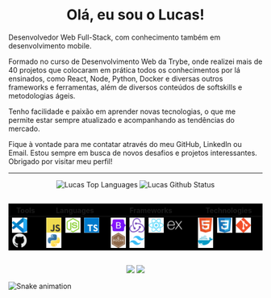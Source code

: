 <h1 align="center">Olá, eu sou o Lucas!</h1>
<p align="center">
  
  Desenvolvedor Web Full-Stack, com conhecimento também em desenvolvimento mobile.

  Formado no curso de Desenvolvimento Web da Trybe, onde realizei mais de 40 projetos que colocaram em prática todos os conhecimentos por lá ensinados, como React, Node, Python, Docker e diversas outros frameworks e ferramentas, além de diversos conteúdos de softskills e metodologias ágeis.

  Tenho facilidade e paixão em aprender novas tecnologias, o que me permite estar sempre atualizado e acompanhando as tendências do mercado.

  Fique à vontade para me contatar através do meu GitHub, LinkedIn ou Email. Estou sempre em busca de novos desafios e projetos interessantes. Obrigado por visitar meu perfil!

</p>

---

<div align="center">
  
  <img height="165em" alt="Lucas Top Languages" src="https://github-readme-stats.vercel.app/api/top-langs/?username=lucas-fmp&layout=compact&theme=dark&hide_border=true&bg_color=0D1117"/>

  <img height="165em" alt="Lucas Github Status" src="https://github-readme-stats.vercel.app/api?username=lucas-fmp&theme=dark&hide_border=true&bg_color=0D1117"/>

</div>

##

<div align="center" style="background-color: #000000;">

| Tools  | Languages | Frameworks  | Technologies |  
|---|---|---|---|
|<img align="center" src="https://github.com/devicons/devicon/blob/master/icons/vscode/vscode-original.svg" width="30" height="30"/>&nbsp;&nbsp;<img align="center" src="https://github.com/devicons/devicon/blob/master/icons/github/github-original.svg" width="30" height="30" style="filter: invert(1)"/>|<img align="center" src="https://github.com/devicons/devicon/blob/master/icons/javascript/javascript-original.svg" width="30" height="30"/>&nbsp;&nbsp;<img align="center" src="https://github.com/devicons/devicon/blob/master/icons/nodejs/nodejs-original.svg" width="30" height="30"/>&nbsp;&nbsp;<img align="center" src="https://github.com/devicons/devicon/blob/master/icons/typescript/typescript-original.svg" width="30" height="30"/>&nbsp;&nbsp;<img align="center" src="https://github.com/devicons/devicon/blob/master/icons/python/python-original.svg" width="30" height="30"/>|<img align="center" src="https://github.com/devicons/devicon/blob/master/icons/bootstrap/bootstrap-original.svg" width="30" height="30"/>&nbsp;&nbsp;<img align="center" src="https://github.com/devicons/devicon/blob/master/icons/redux/redux-original.svg" width="30" height="30"/>&nbsp;&nbsp;<img align="center" src="https://github.com/devicons/devicon/blob/master/icons/react/react-original.svg" width="30" height="30"/>&nbsp;&nbsp;<img align="center" src="https://github.com/devicons/devicon/blob/master/icons/express/express-original.svg" width="30" height="30" style="filter: invert(1)"/>&nbsp;&nbsp;<img align="center" src="https://github.com/devicons/devicon/blob/master/icons/mocha/mocha-plain.svg" width="30" height="30"/>&nbsp;&nbsp;<img align="center" src="https://github.com/devicons/devicon/blob/master/icons/tailwindcss/tailwindcss-plain.svg" width="30" height="30"/>|<img align="center" src="https://github.com/devicons/devicon/blob/master/icons/html5/html5-original.svg" width="30" height="30"/>&nbsp;&nbsp;<img align="center" src="https://github.com/devicons/devicon/blob/master/icons/css3/css3-original.svg" width="30" height="30"/>&nbsp;&nbsp;<img align="center" src="https://github.com/devicons/devicon/blob/master/icons/git/git-original.svg" width="30" height="30"/>&nbsp;&nbsp;<img align="center" src="https://github.com/devicons/devicon/blob/master/icons/docker/docker-plain.svg" width="30" height="30"/>|

</div>

##

<div align="center">
  <a href = "mailto:lucasfernandomacedo13@gmail.com"><img src="https://img.shields.io/badge/-Gmail-%23333?style=for-the-badge&logo=gmail&logoColor=white" target="_blank"></a>
  <a href="https://www.linkedin.com/in/lucas-fmp/" target="_blank"><img src="https://img.shields.io/badge/-LinkedIn-%230077B5?style=for-the-badge&logo=linkedin&logoColor=white" target="_blank"></a> 
</div>

![Snake animation](https://github.com/lucas-fmp/lucas-fmp/blob/output/github-contribution-grid-snake.svg)
